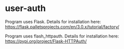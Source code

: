 # user-auth
Program uses Flask. 
Details for installation here: https://flask.palletsprojects.com/en/3.0.x/tutorial/factory/

Program uses flash_httpauth.
Details for installation here: https://pypi.org/project/Flask-HTTPAuth/